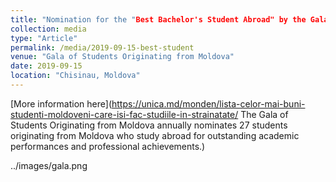 ```yaml
---
title: "Nomination for the "Best Bachelor's Student Abroad" by the Gala of Students Originating from Moldova, VII-th Edition"
collection: media
type: "Article"
permalink: /media/2019-09-15-best-student
venue: "Gala of Students Originating from Moldova"
date: 2019-09-15
location: "Chisinau, Moldova"
---
```


[More information here](https://unica.md/monden/lista-celor-mai-buni-studenti-moldoveni-care-isi-fac-studiile-in-strainatate/   The Gala of Students Originating from Moldova annually nominates 27 students originating from Moldova who study abroad for outstanding academic performances and professional achievements.)

../images/gala.png
